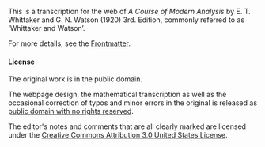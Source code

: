 This is a transcription for the web of *A Course of Modern Analysis* by E. T. Whittaker and G. N. Watson (1920) 3rd. Edition, commonly referred to as ‘Whittaker and Watson’.  

For more details, see the [Frontmatter](http://cdlbb.github.io/WandW/CMA00-FrontMN.html).

#### License ####

The original work is in the public domain.

The webpage design, the mathematical transcription as well as the occasional correction of typos and minor errors in the original is released as [public domain with no rights reserved](https://creativecommons.org/publicdomain/zero/1.0/).

The editor's notes and comments that are all clearly marked are licensed under the [Creative Commons Attribution 3.0 United States License](http://creativecommons.org/licenses/by/3.0/us/).